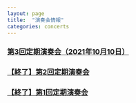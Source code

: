 ```yaml
---
layout: page
title:  "演奏会情報"
categories: concerts
---
```



### [第3回定期演奏会（2021年10月10日）](/www-minima/jekyll/update/2020/10/18/3rd-concert.html)
### [【終了】第2回定期演奏会](/www-minima/concerts/2020/02/22/2nd-regular-concert.html)
### [【終了】第1回定期演奏会](/www-minima/concerts/2018/10/20/1st-regular-concert.html)
